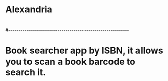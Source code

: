 # Alexandria
#
#
#-----------------------------------------------------------
#
# Book searcher app by ISBN, it allows you to scan a book barcode to search it.
